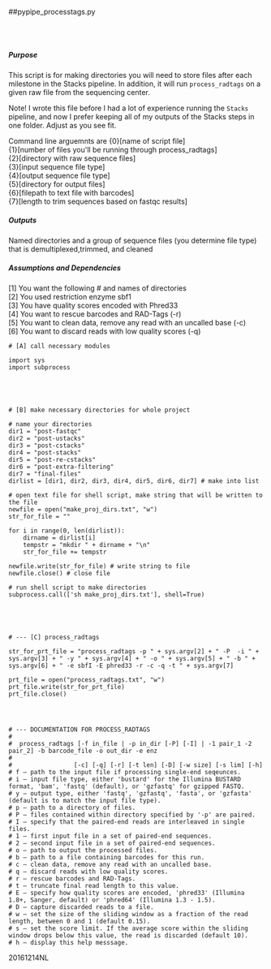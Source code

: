 ##pypipe_processtags.py 

<br><br>
##### Purpose
This script is for making directories you will need to store files after each milestone in the Stacks pipeline. In addition, it will run ``process_radtags`` on a given raw file from the sequencing center.

Note! I wrote this file before I had a lot of experience running the ``Stacks`` pipeline, and now I prefer keeping all of my outputs of the Stacks steps in one folder. Adjust as you see fit.


Command line arguemnts are 
{0}[name of script file]
<br>{1}[number of files you'll be running through process_radtags]
<br>{2}[directory with raw sequence files]
<br>{3}[input sequence file type]
<br>{4}[output sequence file type]
<br>{5}[directory for output files]
<br>{6}[filepath to text file with barcodes]
<br>{7}[length to trim sequences based on fastqc results]

##### Outputs
Named directories and a group of sequence files (you determine file type) that is demultiplexed,trimmed, and cleaned

##### Assumptions and Dependencies
[1] You want the following # and names of directories
<br>[2] You used restriction enzyme sbf1
<br>[3] You have quality scores encoded with Phred33
<br>[4] You want to rescue barcodes and RAD-Tags (-r)
<br>[5] You want to clean data, remove any read with an uncalled base (-c)
<br>[6] You want to discard reads with low quality scores (-q)

```
# [A] call necessary modules

import sys
import subprocess





# [B] make necessary directories for whole project

# name your directories
dir1 = "post-fastqc"
dir2 = "post-ustacks"
dir3 = "post-cstacks"
dir4 = "post-stacks"
dir5 = "post-re-cstacks"
dir6 = "post-extra-filtering"
dir7 = "final-files"
dirlist = [dir1, dir2, dir3, dir4, dir5, dir6, dir7] # make into list

# open text file for shell script, make string that will be written to the file
newfile = open("make_proj_dirs.txt", "w")
str_for_file = ""

for i in range(0, len(dirlist)):
	dirname = dirlist[i]
	tempstr = "mkdir " + dirname + "\n"
	str_for_file += tempstr

newfile.write(str_for_file) # write string to file
newfile.close() # close file

# run shell script to make directories	
subprocess.call(['sh make_proj_dirs.txt'], shell=True)





# --- [C] process_radtags

str_for_prt_file = "process_radtags -p " + sys.argv[2] + " -P  -i " + sys.argv[3] + " -y " + sys.argv[4] + " -o " + sys.argv[5] + " -b " + sys.argv[6] + " -e sbfI -E phred33 -r -c -q -t " + sys.argv[7]

prt_file = open("process_radtags.txt", "w")
prt_file.write(str_for_prt_file)
prt_file.close()




# --- DOCUMENTATION FOR PROCESS_RADTAGS
# 
#  process_radtags [-f in_file | -p in_dir [-P] [-I] | -1 pair_1 -2 pair_2] -b barcode_file -o out_dir -e enz 
# 
#                 [-c] [-q] [-r] [-t len] [-D] [-w size] [-s lim] [-h]
# f — path to the input file if processing single-end seqeunces.
# i — input file type, either 'bustard' for the Illumina BUSTARD format, 'bam', 'fastq' (default), or 'gzfastq' for gzipped FASTQ.
# y — output type, either 'fastq', 'gzfastq', 'fasta', or 'gzfasta' (default is to match the input file type).
# p — path to a directory of files.
# P — files contained within directory specified by '-p' are paired.
# I — specify that the paired-end reads are interleaved in single files.
# 1 — first input file in a set of paired-end sequences.
# 2 — second input file in a set of paired-end sequences.
# o — path to output the processed files.
# b — path to a file containing barcodes for this run.
# c — clean data, remove any read with an uncalled base.
# q — discard reads with low quality scores.
# r — rescue barcodes and RAD-Tags.
# t — truncate final read length to this value.
# E — specify how quality scores are encoded, 'phred33' (Illumina 1.8+, Sanger, default) or 'phred64' (Illumina 1.3 - 1.5).
# D — capture discarded reads to a file.
# w — set the size of the sliding window as a fraction of the read length, between 0 and 1 (default 0.15).
# s — set the score limit. If the average score within the sliding window drops below this value, the read is discarded (default 10).
# h — display this help messsage.
```

20161214NL

